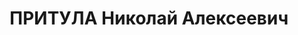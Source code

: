 ---
title: ПРИТУЛА Николай Алексеевич
description: '1896 р., с. Радковиця Городоцького р-ну, українець, освіта середня,
  виключений з КП(б)У. Проживав у с. Миньківці, голова райвиконкому.

  Заарештований 27.10.37. Звинувачення: сприяння шпигунству, контрреволюційна діяльність.
  Військколегією Верховного Суду СРСР 27.12.37 засуджений до розстрілу з конфіскацією
  майна. Вирок виконаний.

  Реабілітований військколегією Верховного Суду СРСР 26.04.58.'
---